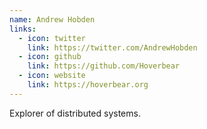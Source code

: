 ```yaml
---
name: Andrew Hobden
links:
  - icon: twitter
    link: https://twitter.com/AndrewHobden
  - icon: github
    link: https://github.com/Hoverbear
  - icon: website
    link: https://hoverbear.org
---
```


Explorer of distributed systems.